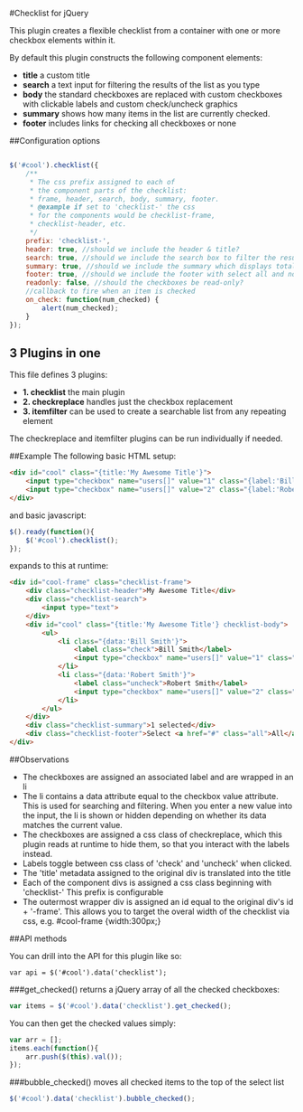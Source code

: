 #Checklist for jQuery

This plugin creates a flexible checklist from a container
with one or more checkbox elements within it.

By default this plugin constructs the following component elements:

* **title** a custom title
* **search** a text input for filtering the results of the list as you type
* **body** the standard checkboxes are replaced with custom checkboxes with
           clickable labels and custom check/uncheck graphics
* **summary** shows how many items in the list are currently checked.
* **footer** includes links for checking all checkboxes or none

##Configuration options

```js

$('#cool').checklist({
	/**
	 * The css prefix assigned to each of
	 * the component parts of the checklist:
	 * frame, header, search, body, summary, footer.
	 * @example if set to 'checklist-' the css
	 * for the components would be checklist-frame,
	 * checklist-header, etc.
	 */
	prefix: 'checklist-',
	header: true, //should we include the header & title?
	search: true, //should we include the search box to filter the results?
	summary: true, //should we include the summary which displays totals?
	footer: true, //should we include the footer with select all and none controls?
	readonly: false, //should the checkboxes be read-only?
	//callback to fire when an item is checked
	on_check: function(num_checked) {
		alert(num_checked);
	}
});

```

## 3 Plugins in one

This file defines 3 plugins:

 * **1. checklist** the main plugin
 * **2. checkreplace** handles just the checkbox replacement
 * **3. itemfilter** can be used to create a searchable list from any repeating element

The checkreplace and itemfilter plugins can be run individually if needed.

##Example
The following basic HTML setup:

```html
<div id="cool" class="{title:'My Awesome Title'}">
	<input type="checkbox" name="users[]" value="1" class="{label:'Bill Smith', tip:'Bill is a standup guy'}" checked/>
	<input type="checkbox" name="users[]" value="2" class="{label:'Robert is cool'}"/>
</div>
```
and basic javascript:

```js
$().ready(function(){
	$('#cool').checklist();
});
```

expands to this at runtime:

```html
<div id="cool-frame" class="checklist-frame">
	<div class="checklist-header">My Awesome Title</div>
	<div class="checklist-search">
		<input type="text">
	</div>
	<div id="cool" class="{title:'My Awesome Title'} checklist-body">
		<ul>
			<li class="{data:'Bill Smith'}">
				<label class="check">Bill Smith</label>
				<input type="checkbox" name="users[]" value="1" class="checkreplace" style="display:none">
			</li>
			<li class="{data:'Robert Smith'}">
				<label class="uncheck">Robert Smith</label>
				<input type="checkbox" name="users[]" value="2" class="checkreplace" style="display:none">
			</li>
		</ul>
	</div>
	<div class="checklist-summary">1 selected</div>
	<div class="checklist-footer">Select <a href="#" class="all">All</a> | <a href="#" class="none">None</a></div>
</div>
```

##Observations

* The checkboxes are assigned an associated label and are wrapped in an li
* The li contains a data attribute equal to the checkbox value attribute. This is used for searching and filtering. When you enter a new value into the input, the li is shown or hidden depending on whether its data matches the current value.
* The checkboxes are assigned a css class of checkreplace, which this plugin reads at runtime to hide them, so that you interact with the labels instead.
* Labels toggle between css class of 'check' and 'uncheck' when clicked.
* The 'title' metadata assigned to the original div is translated into the title
* Each of the component divs is assigned a css class beginning with 'checklist-' This prefix is configurable
* The outermost wrapper div is assigned an id equal to the original div's id + '-frame'. This allows you to target the overal width of the checklist via css, e.g. #cool-frame {width:300px;}

##API methods

You can drill into the API for this plugin like so:

`var api = $('#cool').data('checklist');`

###get_checked()
returns a jQuery array of all the checked checkboxes:

```js
var items = $('#cool').data('checklist').get_checked();
```

You can then get the checked values simply:

```js
var arr = [];
items.each(function(){
    arr.push($(this).val());
});
```

###bubble_checked()
moves all checked items to the top of the select list

```js
$('#cool').data('checklist').bubble_checked();
```
